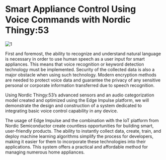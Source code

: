 # Smart Appliance Control Using Voice Commands with Nordic Thingy:53

 ![1](https://user-images.githubusercontent.com/58050803/203331322-fd58eb47-0830-4dc3-bb50-faad407c5359.jpg)

First and foremost, the ability to recognize and understand natural language is necessary in order to use human speech as a user input for smart appliances. This means that voice recognition or keyword detection technology must be implemented. Security of the collected data is also a major obstacle when using such technology. Modern encryption methods are needed to protect voice data and guarantee the privacy of any sensitive personal or corporate information transferred due to speech recognition.

Using Nordic Thingy:53’s advanced sensors and an audio categorization model created and optimized using the Edge Impulse platform, we will demonstrate the design and construction of a system dedicated to integrating basic voice control capability in any device.

The usage of Edge Impulse and the combination with the IoT platform from Nordic Semiconductor create countless opportunities for building smart, user-friendly products. The ability to instantly collect data, create, train, and deploy machine learning algorithms simplify the process for developers, making it easier for them to incorporate these technologies into their applications. This system offers a practical and affordable method for managing numerous home appliances.
